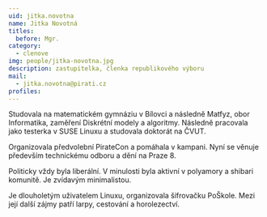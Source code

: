```yaml
---
uid: jitka.novotna
name: Jitka Novotná
titles:
  before: Mgr.
category: 
  - clenove
img: people/jitka-novotna.jpg 
description: zastupitelka, členka republikového výboru
mail: 
  - jitka.novotna@pirati.cz
profiles:
---
```


Studovala na matematickém gymnáziu v Bílovci a následně Matfyz, obor Informatika, zaměření Diskrétní modely a algoritmy. Následně pracovala jako testerka v SUSE Linuxu a studovala doktorát na ČVUT.

Organizovala předvolební PirateCon a pomáhala v kampani. Nyní se věnuje především technickému odboru a dění na Praze 8.

Politicky vždy byla liberální. V minulosti byla aktivní v polyamory a shibari komunitě. Je zvídavým minimalistou.

Je dlouholetým uživatelem Linuxu, organizovala šifrovačku PoŠkole. Mezi její další zájmy patří larpy, cestování a horolezectví.

